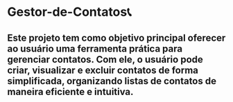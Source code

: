 # Gestor-de-Contatos📞

## Este projeto tem como objetivo principal oferecer ao usuário uma ferramenta prática para gerenciar contatos. Com ele, o usuário pode criar, visualizar e excluir contatos de forma simplificada, organizando listas de contatos de maneira eficiente e intuitiva.

